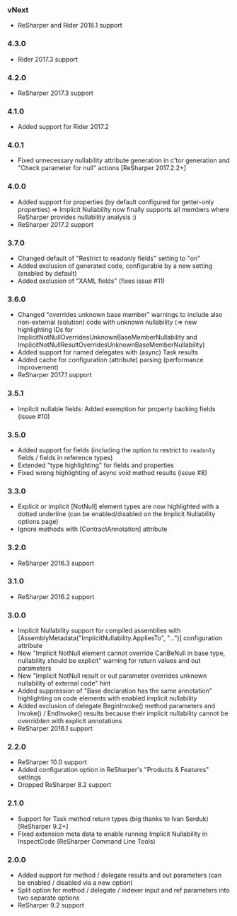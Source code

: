 ### vNext ###
- ReSharper and Rider 2018.1 support

### 4.3.0 ###
- Rider 2017.3 support

### 4.2.0 ###
- ReSharper 2017.3 support

### 4.1.0 ###
- Added support for Rider 2017.2

### 4.0.1 ###
- Fixed unnecessary nullability attribute generation in c'tor generation and "Check parameter for null" actions [ReSharper 2017.2.2+]

### 4.0.0 ###
- Added support for properties (by default configured for getter-only properties) => Implicit Nullability now finally supports all members where ReSharper provides nullability analysis :)
- ReSharper 2017.2 support

### 3.7.0 ###
- Changed default of "Restrict to readonly fields" setting to "on"
- Added exclusion of generated code, configurable by a new setting (enabled by default)
- Added exclusion of "XAML fields" (fixes issue #11)

### 3.6.0 ###
- Changed "overrides unknown base member" warnings to include also non-external (solution) code with unknown nullability (=> new highlighting IDs for ImplicitNotNullOverridesUnknownBaseMemberNullability and ImplicitNotNullResultOverridesUnknownBaseMemberNullability)
- Added support for named delegates with (async) Task<T> results
- Added cache for configuration (attribute) parsing (performance improvement)
- ReSharper 2017.1 support

### 3.5.1 ###
- Implicit nullable fields: Added exemption for property backing fields (issue #10)

### 3.5.0 ###
- Added support for fields (including the option to restrict to `readonly` fields / fields in reference types)
- Extended "type highlighting" for fields and properties
- Fixed wrong highlighting of async void method results (issue #8)

### 3.3.0 ###
- Explicit or implicit [NotNull] element types are now highlighted with a dotted underline (can be enabled/disabled on the Implicit Nullability options page)
- Ignore methods with [ContractAnnotation] attribute

### 3.2.0 ###
- ReSharper 2016.3 support

### 3.1.0 ###
- ReSharper 2016.2 support

### 3.0.0 ###
- Implicit Nullability support for compiled assemblies with [AssemblyMetadata("ImplicitNullability.AppliesTo", "...")] configuration attribute
- New "Implicit NotNull element cannot override CanBeNull in base type, nullability should be explicit" warning for return values and out parameters
- New "Implicit NotNull result or out parameter overrides unknown nullability of external code" hint
- Added suppression of "Base declaration has the same annotation" highlighting on code elements with enabled implicit nullability
- Added exclusion of delegate BeginInvoke() method parameters and Invoke() / EndInvoke() results because their implicit nullability cannot be overridden with explicit annotations
- ReSharper 2016.1 support

### 2.2.0 ###
- ReSharper 10.0 support
- Added configuration option in ReSharper's "Products & Features" settings
- Dropped ReSharper 8.2 support

### 2.1.0 ###
- Support for Task<T> method return types (big thanks to Ivan Serduk) [ReSharper 9.2+]
- Fixed extension meta data to enable running Implicit Nullability in InspectCode (ReSharper Command Line Tools)

### 2.0.0 ###
- Added support for method / delegate results and out parameters (can be enabled / disabled via a new option)
- Split option for method / delegate / indexer input and ref parameters into two separate options
- ReSharper 9.2 support
